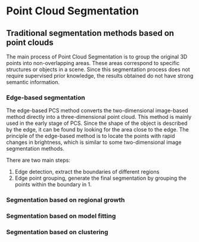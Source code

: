 # Point Cloud Segmentation

## Traditional segmentation methods based on point clouds

The main process of Point Cloud Segmentation is to group the original 3D points into non-overlapping areas. These areas correspond to specific structures or objects in a scene. Since this segmentation process does not require supervised prior knowledge, the results obtained do not have strong semantic information.

### Edge-based segmentation

The edge-based PCS method converts the two-dimensional image-based method directly into a three-dimensional point cloud. This method is mainly used in the early stage of PCS. Since the shape of the object is described by the edge, it can be found by looking for the area close to the edge. The principle of the edge-based method is to locate the points with rapid changes in brightness, which is similar to some two-dimensional image segmentation methods.

There are two main steps:

1. Edge detection, extract the boundaries of different regions
2. Edge point grouping, generate the final segmentation by grouping the points within the boundary in 1.

### Segmentation based on regional growth



### Segmentation based on model fitting



### Segmentation based on clustering